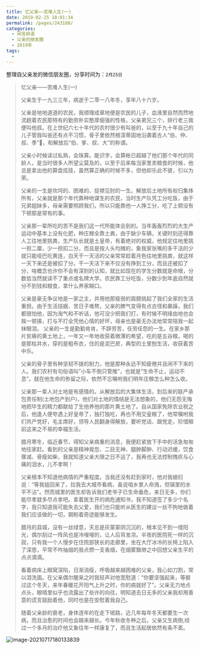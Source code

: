 ```yaml
---
title: 忆父亲——苦难人生(一)
date: 2019-02-25 18:01:34
permalink: /pages/243188/
categories:
  - 闲言碎语
  - 父亲的朋友圈
  - 2019年
tags:
  - 
---
```

整理自父亲发的微信朋友圈，分享时间为：`2月25日`



> 忆父亲——苦难人生(一)
>
> 父亲生于一九三三年，病逝于二零一八年冬，享年八十六岁。
>
> 
>
> 父亲是地地道道的农民，我顺理成章地便是农民的儿子，血液里自然而然地流趟着农民那特有的勤劳朴实憨厚倔强的性格，父亲弟兄三个，排行老三我便叫他叔。在上世纪六七十年代的农村很少有叫爸的，以至于九十年自己的儿子管我叫爸还有点不习惯，骨子里依然根深蒂固地沿袭着古人“伯、仲、叔、季”，和解放后“伯、爹、叔、大”的称谓。
>
> 
>
> 父亲小时候读过私熟，会珠算。能识字，会算帐已超越了他们那个年代的同龄人，是当时很多人所望尘莫及的，以至于后来每当家里卖粮食的时候，他总是拿出他的算盘炫技，虽然算正确的时候不多，但他却乐此不彼，引以为荣。
>
> 
>
> 父亲的一生是坎坷的、困难的、捉襟见肘的一生。解放后土地所有权归集体所有，父亲就是那个年代靠种地谋生的农民，当时生产队凭工分吃饭，由于兄弟姐妹多，母亲需要照顾我们，所以只能靠他一人挣工分，吃了上顿没有下顿那是常有的事。
>
> 
>
> 父亲那一辈所吃的苦不是我们这一代所能体会到的。当年轰轰烈烈的大生产运动中基本上没有化肥，种庄稼全靠土粪，由于缺少车辆，关键时刻还得靠人工往地里挑粪，生产队长就是土皇帝，有着绝对的权威，他规定往地里挑一担二厘，少一担扣二分，而且是按人头均摊的，象我家张嘴的多干活的少就只能哑巴吃黄连，白天干一天活的父亲常常趁着月色往地里挑粪，就这样一天下来还是被扣了分。干一天活下来不仅没有挣到工分，而且还被扣了分，啥概念也许你不会有深刻的认知，就比如现在的学生分数就是命根，分数低当然就读不了重点或名牌大学。农民靠工分吃饭，分数少到年底自然就分不到钱和粮食，拿什么养家糊口。
>
> 
>
> 父亲是豪无争议地是一家之主，并用他那瘦弱的肩膀挑起了我们全家的生活重担。由于生活拮据、苦日子难熬，父亲的脾气变得有点古怪和暴躁，我们都很怕他，因为淘气和不听话，他可没少把我们打，有时候不明缘由地也会挨一顿揍，打与不打全凭他心情的好坏，母亲也是豪无办法地常常陪我一起抹眼泪。
> 父亲的一生是勤勤肯肯，不辞劳苦，任劳任怨的一生。在家乡那片贫瘠的黄土地上，一年又一年地收获着微薄的希望，吃的是五谷粮，喝的是那枯井水，穿的是粗布衣，住的是泥巴房，典型的土里刨生活，收获着苦中乐。
>
> 
>
> 父亲的骨子里有种坚韧不拨的耐力，他是那种永远不知疲倦并且闲不下来的人。我们农村有句俗语叫”小车不倒只管推”，也就是”生命不止，运动不息”。就在他生命的弥留之际，依然不忘嘱咐我们明年庄稼怎么种怎么收。
>
> 
>
> 父亲那一辈人对土地是有感情的。从解放后的大集体生活，到后来的联产承包责任制(土地包产到户)，他们对土地的情结是无法想象的，他们无怨无悔地把毕生的精力都献给了生他养他的那片黄土地了。自从国家免除农业税之后，他逢人便夸遇上好皇帝了，独打独吃，再也不用交皇粮了，他常嘱咐我们共产党好，毛主席好，领导人民翻身得解放，要听党话、跟党走，珍惜眼前这来之不易的幸福生活。
>
> 
>
> 腊月寒冬，临近春节，得知父亲病重的消息，我便赶紧放下手中的活急匆匆地往家赶。看到的父亲是精神晃忽、二目无神、腿肿脚肿、行动迟缓，饮食骤减、骨瘦如柴，我就知道父亲大限之日不运了，我再也无法控制愧疚与心痛的泪水，儿不孝啊！
>
> 
>
> 父亲根本不知道他病情的严重程度。当我还没有赶到家时，他对我媳妇说：“等我娃回来了，拉我去大城市看病，虽说咱乡里人命溅，但镇里的水平不沾”。然而城里的医生却告诉我们老爷子已生命垂危，来日无多，你们能尽孝就多尽点孝吧。拿着医生开的病危通知书，我不知道签了多少个名字，我只知道我可能失去父爱，我们也只能听从医生的建议一丝不拘地做着我们应该做的一切，期盼着奇迹能够发生。
>
> 
>
> 腊月的县城，没有一丝绿意，天总是灰蒙蒙阴沉沉的，根本见不到一缕阳光，偶尔刮过一阵风也是冷嗖嗖的，让人后背发凉。半夜的医院死一样的沉寂，只有我一个人慢步在住院部狭长的走廊里，坐在大厅冰冷的长椅上陷入了深思，平常不咋抽烟的我点燃一支香烟，在烟雾飘缈之中回想父亲生平的点点滴滴。
>
> 
>
> 看着病床上眼窝深陷，日渐消瘦，呼吸越来越困难的父亲，我心如刀割，常以泪洗面。在父亲偶尔醒来之时我轻声对他宽慰道：“你要坚强起来，等捱过这个冬天，来年春暖花开阳气上升之时，你的病就好了”。父亲无力地点点头，眼晴里似乎也流露出了些许的向往，明知道去日无多的父亲我却用善意的谎言鼓励着他，同时也是在安慰着我自己。
>
> 
>
> 随着父亲龄的衰老，身体逐年的在走下坡路，近几年每年冬天都要生一次病，而且治愈的时间也会越来越长。今年秋收冬种之后，父亲又生病倒,经过一个多月的治疗他又象往年一样康复了，而且生活起居依然有条不紊。

![image-20210717180133839](http://t.eryajf.net/imgs/2021/09/05b08fdd16c41456.jpg)